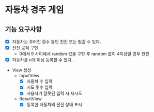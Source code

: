 # 자동차 경주 게임

## 기능 요구사항
- [x] 자동차는 주어진 횟수 동안 전진 또는 멈출 수 있다.
- [x] 전진 로직 구현
  - 0에서 9 사이에서 random 값을 구한 후 random 값이 4이상일 경우 전진
- [x] 자동차를 n대 이상 등록할 수 있다.
- View 생성
  - InputView
    - [x] 자동차 수 입력
    - [x] 시도 횟수 입력
    - [x] 사용자가 잘못된 입력 시 재시도
  - ResultView
    - [x] 등록한 자동차의 전진 상태 표시